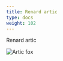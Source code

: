 ```yaml
---
title: Renard artic
type: docs
weight: 102
---
```


Renard artic

![Artic fox](/images/artic-fox.jpeg "Artic fox")